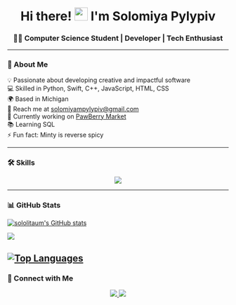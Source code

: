 <h1 align="center">Hi there! <img src="https://user-images.githubusercontent.com/18350557/176309783-0785949b-9127-417c-8b55-ab5a4333674e.gif" width="30px"> I'm Solomiya Pylypiv</h1>

<h3 align="center">👩‍💻 Computer Science Student | Developer | Tech Enthusiast </h3>

---

### 🚀 About Me  

💡 Passionate about developing creative and impactful software  
💻 Skilled in Python, Swift, C++, JavaScript, HTML, CSS  
🌍 Based in Michigan  
📩 Reach me at [solomiyampylypiv@gmail.com](mailto:solomiyampylypiv@gmail.com)  
🔨 Currently working on [PawBerry Market](https://github.com/sololitaum/pawberry_market.git)  
📚 Learning SQL  
⚡ Fun fact: Minty is reverse spicy  

---

### 🛠 Skills

<p align="center">
  <img src="https://skillicons.dev/icons?i=python,swift,cpp,js,html,css,bootstrap,fastapi,figma,arduino,raspberrypi,docker" />
</p>

---

### 📊 GitHub Stats  

<a href="http://www.github.com/sololitaum"><img src="https://github-readme-stats.vercel.app/api?username=sololitaum&show_icons=true&hide=&count_private=true&title_color=0891b2&text_color=ffffff&icon_color=0891b2&bg_color=1c1917&hide_border=true&show_icons=true" alt="sololitaum's GitHub stats" /></a>

<a href="http://www.github.com/sololitaum"><img src="https://github-readme-streak-stats.herokuapp.com/?user=sololitaum&stroke=ffffff&background=1c1917&ring=0891b2&fire=0891b2&currStreakNum=ffffff&currStreakLabel=0891b2&sideNums=ffffff&sideLabels=ffffff&dates=ffffff&hide_border=true" /></a>

<a href="https://github.com/sololitaum" align="left"><img src="https://github-readme-stats.vercel.app/api/top-langs/?username=sololitaum&langs_count=10&title_color=0891b2&text_color=ffffff&icon_color=0891b2&bg_color=1c1917&hide_border=true&locale=en&custom_title=Top%20%Languages" alt="Top Languages" /></a>
---

### 🔗 Connect with Me  

<p align="center">
  <a href="https://github.com/sololitaum" target="_blank">
    <img src="https://img.shields.io/badge/GitHub-000?style=for-the-badge&logo=github&logoColor=white" />
  </a>
  <a href="https://www.linkedin.com/in/solomiyapylypiv" target="_blank">
    <img src="https://img.shields.io/badge/LinkedIn-0077B5?style=for-the-badge&logo=linkedin&logoColor=white" />
  </a>
</p>

